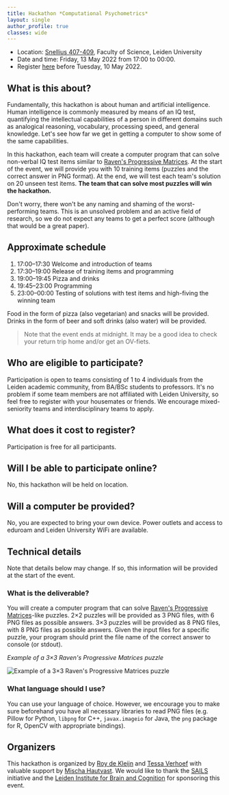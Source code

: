 ```yaml
---
title: Hackathon *Computational Psychometrics*
layout: single
author_profile: true
classes: wide
---
```


- Location: [Snellius 407-409](https://goo.gl/maps/2R1QxpEoGojjvriu7), Faculty of Science, Leiden University
- Date and time: Friday, 13 May 2022 from 17:00 to 00:00.
- Register [here](https://docs.google.com/forms/d/e/1FAIpQLSeYzQxuBdwyUjZ2KlxfCV126MYt8csme72OCHSd_m6EWEV6yw/viewform?usp=sf_link) before Tuesday, 10 May 2022.

## What is this about?
Fundamentally, this hackathon is about human and artificial intelligence. Human intelligence is commonly measured by means of an IQ test, quantifying the intellectual capabilities of a person in different domains such as analogical reasoning, vocabulary, processing speed, and general knowledge. Let's see how far we get in getting a computer to show some of the same capabilities.

In this hackathon, each team will create a computer program that can solve non-verbal IQ test items similar to [Raven's Progressive Matrices](https://en.wikipedia.org/wiki/Raven%27s_Progressive_Matrices). At the start of the event, we will provide you with 10 training items (puzzles and the correct answer in PNG format). At the end, we will test each team's solution on 20 unseen test items. **The team that can solve most puzzles will win the hackathon.** 

Don't worry, there won't be any naming and shaming of the worst-performing teams. This is an unsolved problem and an active field of research, so we do not expect any teams to get a perfect score (although that would be a great paper).

## Approximate schedule
1. 17:00–17:30 Welcome and introduction of teams
2. 17:30–19:00 Release of training items and programming
3. 19:00–19:45 Pizza and drinks
4. 19:45–23:00 Programming
5. 23:00–00:00 Testing of solutions with test items and high-fiving the winning team

Food in the form of pizza (also vegetarian) and snacks will be provided. Drinks in the form of beer and soft drinks (also water) will be provided. 

> Note that the event ends at midnight. It may be a good idea to check your return trip home and/or get an OV-fiets.

## Who are eligible to participate?
Participation is open to teams consisting of 1 to 4 individuals from the Leiden academic community, from BA/BSc students to professors. It's no problem if some team members are not affiliated with Leiden University, so feel free to register with your housemates or friends. We encourage mixed-seniority teams and interdisciplinary teams to apply.

## What does it cost to register?
Participation is free for all participants.

## Will I be able to participate online?
No, this hackathon will be held on location.

## Will a computer be provided?
No, you are expected to bring your own device. Power outlets and access to eduroam and Leiden University WiFi are available.


## Technical details

Note that details below may change. If so, this information will be provided at the start of the event.

### What is the deliverable?
You will create a computer program that can solve [Raven's Progressive Matrices](https://en.wikipedia.org/wiki/Raven%27s_Progressive_Matrices)-like puzzles. 2×2 puzzles will be provided as 3 PNG files, with 6 PNG files as possible answers. 3×3 puzzles will be provided as 8 PNG files, with 8 PNG files as possible answers. Given the input files for a specific puzzle, your program should print the file name of the correct answer to console (or stdout).

*Example of a 3×3 Raven's Progressive Matrices puzzle*

![Example of a 3×3 Raven's Progressive Matrices puzzle](https://www.iqmindware.com/wp-content/uploads/2012/10/RAPM1.jpg "Example of a 3×3 Raven's Progressive Matrices puzzle")

### What language should I use?
You can use your language of choice. However, we encourage you to make sure beforehand you have all necessary libraries to read PNG files (e.g. Pillow for Python, `libpng` for C++, `javax.imageio` for Java, the `png` package for R, OpenCV with appropriate bindings).


## Organizers
This hackathon is organized by [Roy de Kleijn](https://www.universiteitleiden.nl/en/staffmembers/roy-de-kleijn) and [Tessa Verhoef](https://www.universiteitleiden.nl/en/staffmembers/tessa-verhoef) with valuable support by [Mischa Hautvast](https://www.universiteitleiden.nl/medewerkers/mischa-hautvast). We would like to thank the [SAILS](https://www.universiteitleiden.nl/en/sails) initiative and the [Leiden Institute for Brain and Cognition](https://www.universiteitleiden.nl/en/social-behavioural-sciences/libc) for sponsoring this event.

